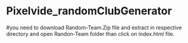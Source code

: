 # Pixelvide_randomClubGenerator

#you need to download Random-Team.Zip file and extract in respective directory and open Randon-Team folder than click on index.html file.
